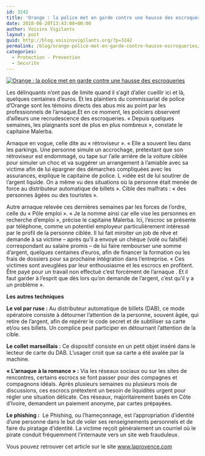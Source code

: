 ```yaml
---
id: 3242
title: 'Orange : la police met en garde contre une hausse des escroqueries'
date: 2018-06-20T13:43:08+00:00
author: Voisins Vigilants
layout: post
guid: http://blog.voisinsvigilants.org/?p=3242
permalink: /blog/orange-police-met-en-garde-contre-hausse-escroqueries/
categories:
  - Protection - Prevention
  - Securite
---
```


[<img class="aligncenter size-full wp-image-3278" src="./../../images/2018/06/20180504_1_1_3_1_1_obj17417867_1.jpg" alt="Orange : la police met en garde contre une hausse des escroqueries" />](./../../images/2018/06/20180504_1_1_3_1_1_obj17417867_1.jpg)

Les délinquants n&rsquo;ont pas de limite quand il s&rsquo;agit d&rsquo;aller cueillir ici et là, quelques centaines d&rsquo;euros. Et les plaintiers du commissariat de police d&rsquo;Orange sont les témoins directs des abus mis au point par les professionnels de l&rsquo;arnaque.Et en ce moment, les policiers observent d&rsquo;ailleurs une recrudescence des escroqueries. &laquo;&nbsp;Depuis quelques semaines, les plaignants sont de plus en plus nombreux&nbsp;&raquo;, constate le capitaine Malerba.

Arnaque en vogue, celle dite au &laquo;&nbsp;rétroviseur&nbsp;&raquo;. &laquo;&nbsp;Elle a souvent lieu dans les parkings. Une personne simule un accrochage, prétextant que son rétroviseur est endommagé, ou tape sur l&rsquo;aile arrière de la voiture ciblée pour simuler un choc et va suggérer un arrangement à l&rsquo;amiable avec sa victime afin de lui épargner des démarches compliquées avec les assurances, explique le capitaine de police. L&nbsp;&raquo;idée est de lui soutirer de l&rsquo;argent liquide. On a même vu des situations où la personne était menée de force au distributeur automatique de billets&nbsp;&raquo;. Cible des malfrats : &laquo;&nbsp;des personnes âgées ou des touristes&nbsp;&raquo;.

Autre arnaque relevée ces dernières semaines par les forces de l&rsquo;ordre, celle du &laquo;&nbsp;Pôle emploi&nbsp;&raquo;. &laquo;&nbsp;Je la nomme ainsi car elle vise les personnes en recherche d&rsquo;emploi&nbsp;&raquo;, précise le capitaine Malerba. Ici, l&rsquo;escroc se présente par téléphone, comme un potentiel employeur particulièrement intéressé par le profil de la personne ciblée. Il lui fait miroiter un job de rêve et demande à sa victime &#8211; après qu&rsquo;il a envoyé un chèque (volé ou falsifié) correspondant au salaire promis &#8211; de lui faire rembourser une somme d&rsquo;argent, quelques centaines d&rsquo;euros, afin de financer la formation ou les frais de dossiers pour sa prochaine intégration dans l&rsquo;entreprise. &laquo;&nbsp;Ces victimes sont aveuglées par leur enthousiasme et les escrocs en profitent. Être payé pour un travail non effectué c&rsquo;est forcément de l&rsquo;arnaque . Et il faut garder à l&rsquo;esprit que dès lors qu&rsquo;on demande de l&rsquo;argent, c&rsquo;est qu&rsquo;il y a un problème&nbsp;&raquo;. 

**Les autres techniques**

**Le vol par ruse :** Au distributeur automatique de billets (DAB), ce mode opératoire consiste à détourner l&rsquo;attention de la personne, souvent âgée, qui retire de l&rsquo;argent, afin de repérer le code secret et de subtiliser sa carte et/ou ses billets. Un complice peut participer en détournant l&rsquo;attention de la cible.

**Le collet marseillais :** Ce dispositif consiste en un petit objet inséré dans le lecteur de carte du DAB. L&rsquo;usager croit que sa carte a été avalée par la machine.

**&laquo;&nbsp;L&rsquo;arnaque à la romance&nbsp;&raquo; :** Via les réseaux sociaux ou sur les sites de rencontres, certains escrocs se font passer pour des compagnes et compagnons idéals. Après plusieurs semaines ou plusieurs mois de discussions, ces escrocs prétextent un besoin de liquidités urgent pour régler une situation délicate. Ces réseaux, majoritairement basés en Côte d&rsquo;Ivoire, demandent un paiement anonyme, par cartes prépayées.

**Le phishing :**  Le Phishing, ou l&rsquo;hameçonnage, est l&rsquo;appropriation d&rsquo;identité d&rsquo;une personne dans le but de voler ses renseignements personnels et de faire du piratage d&rsquo;identité. La victime reçoit généralement un courriel où le pirate conduit fréquemment l&rsquo;internaute vers un site web frauduleux.

Vous pouvez retrouver cet article sur le site <span style="color: #333333;">www.laprovence.com</span>

